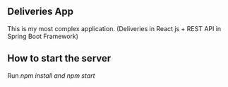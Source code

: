 ## Deliveries App

This is my most complex application. (Deliveries in React js + REST API in Spring Boot Framework)
## How to start the server
Run *npm install and npm start* 
